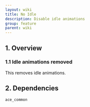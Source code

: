 ```yaml
---
layout: wiki
title: No Idle
description: Disable idle animations
group: feature
parent: wiki
---
```


## 1. Overview

### 1.1 Idle animations removed

This removes idle animations.

## 2. Dependencies

`ace_common`
